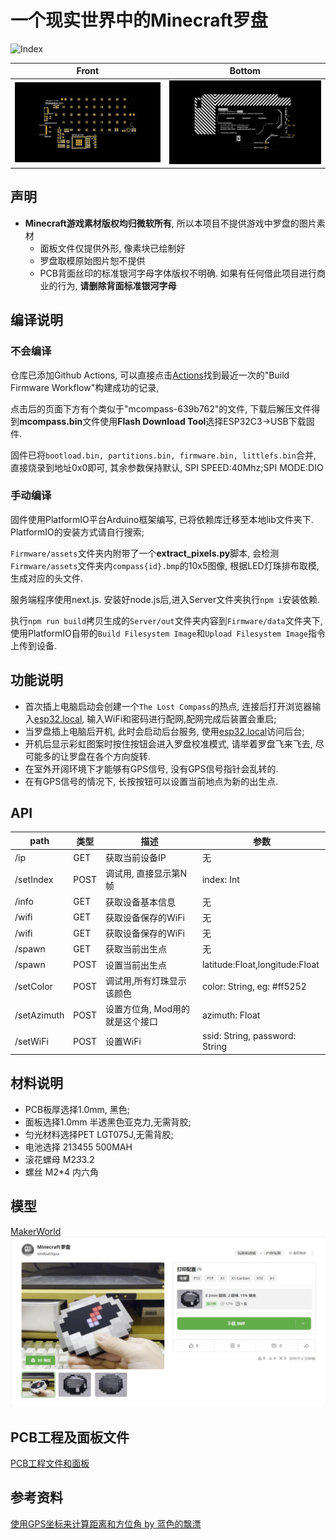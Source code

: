 # 一个现实世界中的Minecraft罗盘
![Index](./Doc/public/MCompass.png)

Front|Bottom
-|-
![Front](./Doc/public/FrontPCB.png)|![Bottom](./Doc/public/BottomPCB.png)

## 声明
* **Minecraft游戏素材版权均归微软所有**, 所以本项目不提供游戏中罗盘的图片素材
    * 面板文件仅提供外形, 像素块已绘制好
    * 罗盘取模原始图片恕不提供
    * PCB背面丝印的标准银河字母字体版权不明确. 如果有任何借此项目进行商业的行为, **请删除背面标准银河字母**

## 编译说明

### 不会编译
仓库已添加Github Actions, 可以直接点击[Actions](https://github.com/chaosgoo/mcompass/actions)找到最近一次的"Build Firmware Workflow"构建成功的记录,

点击后的页面下方有个类似于"mcompass-639b762"的文件, 下载后解压文件得到**mcompass.bin**文件使用**Flash Download Tool**选择ESP32C3->USB下载固件.

固件已将`bootload.bin, partitions.bin, firmware.bin, littlefs.bin`合并, 直接烧录到地址0x0即可, 其余参数保持默认, SPI SPEED:40Mhz;SPI MODE:DIO

### 手动编译
固件使用PlatformIO平台Arduino框架编写, 已将依赖库迁移至本地lib文件夹下.
PlatformIO的安装方式请自行搜索;

`Firmware/assets`文件夹内附带了一个**extract_pixels.py**脚本, 会检测`Firmware/assets`文件夹内`compass{id}.bmp`的10x5图像, 根据LED灯珠排布取模,生成对应的头文件.

服务端程序使用next.js. 安装好node.js后,进入Server文件夹执行`npm i`安装依赖.

执行`npm run build`拷贝生成的`Server/out`文件夹内容到`Firmware/data`文件夹下,使用PlatformIO自带的`Build Filesystem Image`和`Upload Filesystem Image`指令上传到设备.

## 功能说明
* 首次插上电脑启动会创建一个`The Lost Compass`的热点, 连接后打开浏览器输入[esp32.local](http://esp32.local), 输入WiFi和密码进行配网,配网完成后装置会重启;
* 当罗盘插上电脑后开机, 此时会启动后台服务, 使用[esp32.local](http://esp32.local)访问后台;
* 开机后显示彩虹图案时按住按钮会进入罗盘校准模式, 请举着罗盘飞来飞去, 尽可能多的让罗盘在各个方向旋转.
* 在室外开阔环境下才能够有GPS信号, 没有GPS信号指针会乱转的.
* 在有GPS信号的情况下, 长按按钮可以设置当前地点为新的出生点.

## API
path | 类型 |描述 | 参数
-|-|-|-
/ip | GET | 获取当前设备IP | 无
/setIndex | POST |调试用, 直接显示第N帧 | index: Int
/info | GET |获取设备基本信息 | 无
/wifi | GET |获取设备保存的WiFi | 无
/wifi | GET |获取设备保存的WiFi | 无
/spawn | GET |获取当前出生点 | 无
/spawn | POST |设置当前出生点 | latitude:Float,longitude:Float
/setColor | POST |调试用,所有灯珠显示该颜色 | color: String, eg: #ff5252
/setAzimuth | POST | 设置方位角, Mod用的就是这个接口 | azimuth: Float
/setWiFi | POST | 设置WiFi | ssid: String, password: String

## 材料说明
* PCB板厚选择1.0mm, 黑色;
* 面板选择1.0mm 半透黑色亚克力,无需背胶;
* 匀光材料选择PET LGT075J,无需背胶;
* 电池选择 213455 500MAH
* 滚花螺母 M2*3*3.2
* 螺丝 M2*4 内六角

## 模型
[MakerWorld](https://makerworld.com.cn/zh/models/667420#profileId-611642)
![MakerWorld CN](./Doc/public/makerworldcn.jpg)

## PCB工程及面板文件
[PCB工程文件和面板](https://oshwhub.com/chaosgoo/wcompass)

## 参考资料
[使用GPS坐标来计算距离和方位角 by 蓝色的飘漂](https://johnnyqian.net/blog/gps-locator.html)
